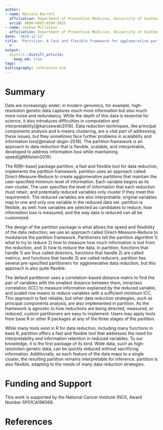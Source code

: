 ```yaml
---
author:
- name: Malcolm Barrett
  affiliation: Department of Preventive Medicine, University of Southern California
  orcid: 0000-0003-0299-5825
- name: Joshua Millstein
  affiliation: Department of Preventive Medicine, University of Southern California
date: '2019-12-11'
title: 'Partition: A fast and flexible framework for agglomerative partitioning in
  R'
output:
  distill::distill_article:
    keep_md: true
tags: ''
bibliography: references.bib
---
```




# Summary 

Data are increasingly wider; in modern genomics, for example, high-resolution genetic data captures much more information but also much more noise and redundancy. While the depth of this data is essential for science, it also introduces difficulties in computation and interpretability[@karczewski2018]. Data reduction techniques, like principal components analysis and k-means clustering, are a vital part of addressing these issues, but they sometimes face further problems in scalability and information loss[@malod-dogin-2018]. The partition framework is an approach to data reduction that is flexible, scalable, and interpretable, developed to address information loss while maintaining speed[@Millstein2019]. 

The R[@r-base] package partition, a fast and flexible tool for data reduction, implements the partition framework. partition uses an approach called Direct-Measure-Reduce to create agglomerative partitions that maintain the user-specified minimum level of information. Each variable begins as its own cluster. The user specifies the level of information that each reduction must retain, and potentially reduced variables only cluster if they meet this requirement. The reduced variables are also interpretable: original variables map to one and only one variable in the reduced data set. partition is flexible, as well: how variables are selected as candidates to reduce, how information loss is measured, and the way data is reduced can all be customized.

The design of the partition package is what allows the speed and flexibility of the data reduction; we use an approach called Direct-Measure-Reduce to modularize the partition framework. Partitioners tell the partition algorithm 1) what to try to reduce 2) how to measure how much information is lost from the reduction, and 3) how to reduce the data. In partition, functions that handle 1) are thus called directors, functions that handle 2) are called metrics, and functions that handle 3) are called reducers. partition has several pre-specified partitioners for agglomerative data reduction, but this approach is also quite flexible. 

The default partitioner uses a correlation-based distance matrix to find the pair of variables with the smallest distance between them, intraclass correlation (ICC) to measure information explained by the reduced variable, and scaled row means to reduce variables with a sufficient minimum ICC. This approach is fast reliable, but other data reduction strategies, such as principal components analysis, are also implemented in partition. As the framework is agnostic to how reductions are being directed, measured, or reduced, custom partitioners are easy to implement. Users may apply tools from base R or other R packages at any of the three stages of the partition.

While many tools exist in R for data reduction, including many functions in base R, partition offers a fast and flexible tool that addresses the need for interpretability and information retention in reduced variables. To our knowledge, it is the first package of its kind. Wide data, such as high-resolution genetic data, can be quickly reduced without sacrificing information. Additionally, as each feature of the data maps to a single cluster, the resulting partition remains interpretable for inference. partition is also flexible, adapting to the needs of many data reduction strategies.

# Funding and Support

This work is supported by the National Cancer Institute (NCI), Award Number 5P01CA196569.

# References

